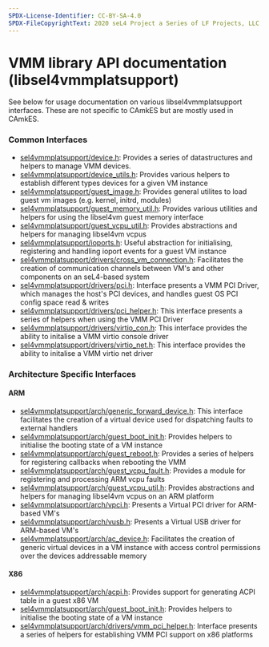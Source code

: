 ```yaml
---
SPDX-License-Identifier: CC-BY-SA-4.0
SPDX-FileCopyrightText: 2020 seL4 Project a Series of LF Projects, LLC.
---
```


#  VMM library API documentation (libsel4vmmplatsupport)

See below for usage documentation on various libsel4vmmplatsupport interfaces.
These are not specific to CAmkES but are mostly used in CAmkES.

### Common Interfaces

* [sel4vmmplatsupport/device.h](api/libsel4vmmplatsupport_device): Provides a series of datastructures and helpers to manage VMM devices.
* [sel4vmmplatsupport/device_utils.h](api/libsel4vmmplatsupport_device_utils): Provides various helpers to establish different types devices for a given VM instance
* [sel4vmmplatsupport/guest_image.h](api/libsel4vmmplatsupport_guest_image): Provides general utilites to load guest vm images (e.g. kernel, initrd, modules)
* [sel4vmmplatsupport/guest_memory_util.h](api/libsel4vmmplatsupport_guest_memory_util): Provides various utilities and helpers for using the libsel4vm guest memory interface
* [sel4vmmplatsupport/guest_vcpu_util.h](api/libsel4vmmplatsupport_guest_vcpu_util): Provides abstractions and helpers for managing libsel4vm vcpus
* [sel4vmmplatsupport/ioports.h](api/libsel4vmmplatsupport_ioports): Useful abstraction for initialising, registering and handling ioport events for a guest VM instance
* [sel4vmmplatsupport/drivers/cross_vm_connection.h](api/libsel4vmmplatsupport_cross_vm_connection): Facilitates the creation of communication channels between VM's and other components on an seL4-based system
* [sel4vmmplatsupport/drivers/pci.h](api/libsel4vmmplatsupport_pci): Interface presents a VMM PCI Driver, which manages the host's PCI devices, and handles guest OS PCI config space read & writes
* [sel4vmmplatsupport/drivers/pci_helper.h](api/libsel4vmmplatsupport_pci_helper): This interface presents a series of helpers when using the VMM PCI Driver
* [sel4vmmplatsupport/drivers/virtio_con.h](api/libsel4vmmplatsupport_virtio_con): This interface provides the ability to initalise a VMM virtio console driver
* [sel4vmmplatsupport/drivers/virtio_net.h](api/libsel4vmmplatsupport_virtio_net): This interface provides the ability to initalise a VMM virtio net driver

### Architecture Specific Interfaces

#### ARM
* [sel4vmmplatsupport/arch/generic_forward_device.h](api/libsel4vmmplatsupport_arm_generic_forward_device): This interface facilitates the creation of a virtual device used for dispatching faults to external handlers
* [sel4vmmplatsupport/arch/guest_boot_init.h](api/libsel4vmmplatsupport_arm_guest_boot_init): Provides helpers to initialise the booting state of a VM instance
* [sel4vmmplatsupport/arch/guest_reboot,h](api/libsel4vmmplatsupport_arm_guest_reboot): Provides a series of helpers for registering callbacks when rebooting the VMM
* [sel4vmmplatsupport/arch/guest_vcpu_fault.h](api/libsel4vmmplatsupport_arm_guest_vcpu_fault): Provides a module for registering and processing ARM vcpu faults
* [sel4vmmplatsupport/arch/guest_vcpu_util.h](api/libsel4vmmplatsupport_arm_guest_vcpu_util): Provides abstractions and helpers for managing libsel4vm vcpus on an ARM platform
* [sel4vmmplatsupport/arch/vpci.h](api/libsel4vmmplatsupport_arm_vpci): Presents a Virtual PCI driver for ARM-based VM's
* [sel4vmmplatsupport/arch/vusb.h](api/libsel4vmmplatsupport_arm_vusb): Presents a Virtual USB driver for ARM-based VM's
* [sel4vmmplatsupport/arch/ac_device.h](api/libsel4vmmplatsupport_arm_ac_device): Facilitates the creation of generic virtual devices in a VM instance with access control permissions over the devices addressable memory

#### X86
* [sel4vmmplatsupport/arch/acpi.h](api/libsel4vmmplatsupport_x86_acpi): Provides support for generating ACPI table in a guest x86 VM
* [sel4vmmplatsupport/arch/guest_boot_init.h](api/libsel4vmmplatsupport_x86_guest_boot_init): Provides helpers to initialise the booting state of a VM instance
* [sel4vmmplatsupport/arch/drivers/vmm_pci_helper.h](api/libsel4vmmplatsupport_x86_vmm_pci_helper): Interface presents a series of helpers for establishing VMM PCI support on x86 platforms
